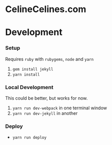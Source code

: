 # CelineCelines.com



# Development

### Setup

Requires `ruby` with `rubygems`, `node` and `yarn`

1. `gem install jekyll`
1. `yarn install`


### Local Development

This could be better, but works for now.

1. `yarn run dev-webpack` in one terminal window
1. `yarn run dev-jekyll` in another


### Deploy

- `yarn run deploy`

